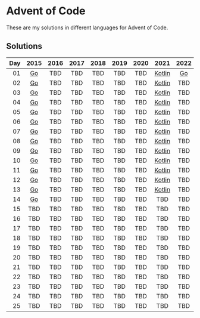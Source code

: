 # Advent of Code
These are my solutions in different languages for Advent of Code.

## Solutions
| Day |                2015                | 2016 | 2017 | 2018 | 2019 | 2020 |                2021                |            2022            |
|----:|:----------------------------------:|:----:|:----:|:----:|:----:|:----:|:----------------------------------:|:--------------------------:|
|  01 |   [Go](/2015/Day-01/cmd/main.go)   | TBD  | TBD  | TBD  | TBD  | TBD  | [Kotlin](/2021/1-Day/src/Main.kt)  | [Go](/2022/Day-01/main.go) |
|  02 | [Go](/2015/Day-02/src/cmd/main.go) | TBD  | TBD  | TBD  | TBD  | TBD  | [Kotlin](/2021/2-Day/src/Main.kt)  |            TBD             |
|  03 | [Go](/2015/Day-03/src/cmd/main.go) | TBD  | TBD  | TBD  | TBD  | TBD  | [Kotlin](/2021/3-Day/src/Main.kt)  |            TBD             |
|  04 | [Go](/2015/Day-04/src/cmd/main.go) | TBD  | TBD  | TBD  | TBD  | TBD  | [Kotlin](/2021/4-Day/src/Main.kt)  |            TBD             |
|  05 | [Go](/2015/Day-05/src/cmd/main.go) | TBD  | TBD  | TBD  | TBD  | TBD  | [Kotlin](/2021/5-Day/src/Main.kt)  |            TBD             |
|  06 | [Go](/2015/Day-06/src/cmd/main.go) | TBD  | TBD  | TBD  | TBD  | TBD  | [Kotlin](/2021/6-Day/src/Main.kt)  |            TBD             |
|  07 | [Go](/2015/Day-07/src/cmd/main.go) | TBD  | TBD  | TBD  | TBD  | TBD  | [Kotlin](/2021/7-Day/src/Main.kt)  |            TBD             |
|  08 | [Go](/2015/Day-08/src/cmd/main.go) | TBD  | TBD  | TBD  | TBD  | TBD  | [Kotlin](/2021/8-Day/src/Main.kt)  |            TBD             |
|  09 | [Go](/2015/Day-09/src/cmd/main.go) | TBD  | TBD  | TBD  | TBD  | TBD  | [Kotlin](/2021/9-Day/src/Main.kt)  |            TBD             |
|  10 | [Go](/2015/Day-10/src/cmd/main.go) | TBD  | TBD  | TBD  | TBD  | TBD  | [Kotlin](/2021/10-Day/src/Main.kt) |            TBD             |
|  11 | [Go](/2015/Day-11/src/cmd/main.go) | TBD  | TBD  | TBD  | TBD  | TBD  | [Kotlin](/2021/11-Day/src/Main.kt) |            TBD             |
|  12 | [Go](/2015/Day-12/src/cmd/main.go) | TBD  | TBD  | TBD  | TBD  | TBD  | [Kotlin](/2021/12-Day/src/Main.kt) |            TBD             |
|  13 | [Go](/2015/Day-13/src/cmd/main.go) | TBD  | TBD  | TBD  | TBD  | TBD  | [Kotlin](/2021/13-Day/src/Main.kt) |            TBD             |
|  14 | [Go](/2015/Day-14/src/cmd/main.go) | TBD  | TBD  | TBD  | TBD  | TBD  |                TBD                 |            TBD             |
|  15 |                TBD                 | TBD  | TBD  | TBD  | TBD  | TBD  |                TBD                 |            TBD             |
|  16 |                TBD                 | TBD  | TBD  | TBD  | TBD  | TBD  |                TBD                 |            TBD             |
|  17 |                TBD                 | TBD  | TBD  | TBD  | TBD  | TBD  |                TBD                 |            TBD             |
|  18 |                TBD                 | TBD  | TBD  | TBD  | TBD  | TBD  |                TBD                 |            TBD             |
|  19 |                TBD                 | TBD  | TBD  | TBD  | TBD  | TBD  |                TBD                 |            TBD             |
|  20 |                TBD                 | TBD  | TBD  | TBD  | TBD  | TBD  |                TBD                 |            TBD             |
|  21 |                TBD                 | TBD  | TBD  | TBD  | TBD  | TBD  |                TBD                 |            TBD             |
|  22 |                TBD                 | TBD  | TBD  | TBD  | TBD  | TBD  |                TBD                 |            TBD             |
|  23 |                TBD                 | TBD  | TBD  | TBD  | TBD  | TBD  |                TBD                 |            TBD             |
|  24 |                TBD                 | TBD  | TBD  | TBD  | TBD  | TBD  |                TBD                 |            TBD             |
|  25 |                TBD                 | TBD  | TBD  | TBD  | TBD  | TBD  |                TBD                 |            TBD             |